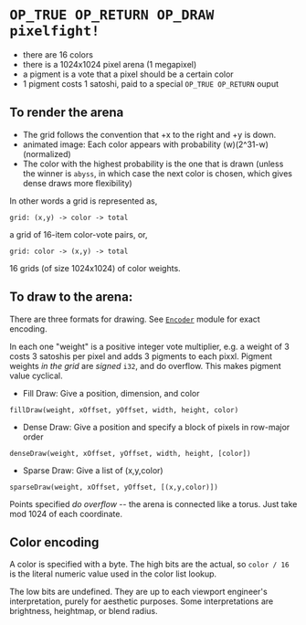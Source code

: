 # `OP_TRUE OP_RETURN OP_DRAW pixelfight!`

* there are 16 colors
* there is a 1024x1024 pixel arena (1 megapixel)
* a pigment is a vote that a pixel should be a certain color
* 1 pigment costs 1 satoshi, paid to a special `OP_TRUE OP_RETURN` ouput

## To render the arena

* The grid follows the convention that +x to the right and +y is down.
* animated image: Each color appears with probability (w)(2^31-w) (normalized)
* The color with the highest probability is the one that is drawn (unless the winner is `abyss`, in which case the next color is chosen, which gives dense draws more flexibility)

In other words a grid is represented as,

`grid: (x,y) -> color -> total`

a grid of 16-item color-vote pairs, or,

`grid: color -> (x,y) -> total`

16 grids (of size 1024x1024) of color weights.

## To draw to the arena:

There are three formats for drawing. See [`Encoder`]() module for exact encoding.

In each one "weight" is a positive integer vote multiplier, e.g. a weight of 3 costs 3 satoshis per pixel and adds 3 pigments to each pixxl. Pigment weights *in the grid* are *signed* `i32`, and do overflow. This makes pigment value cyclical.

* Fill Draw: Give a position, dimension, and color 

`fillDraw(weight, xOffset, yOffset, width, height, color)`

* Dense Draw: Give a position and specify a block of pixels in row-major order

`denseDraw(weight, xOffset, yOffset, width, height, [color])`

* Sparse Draw: Give a list of (x,y,color)

`sparseDraw(weight, xOffset, yOffset, [(x,y,color)])`

Points specified *do overflow* -- the arena is connected like a torus. Just take mod 1024 of each coordinate.

## Color encoding

A color is specified with a byte. The high bits are the actual, so `color / 16` is the literal numeric value used in the color list lookup.

The low bits are undefined. They are up to each viewport engineer's interpretation, purely for aesthetic purposes. Some interpretations are brightness, heightmap, or blend radius.


